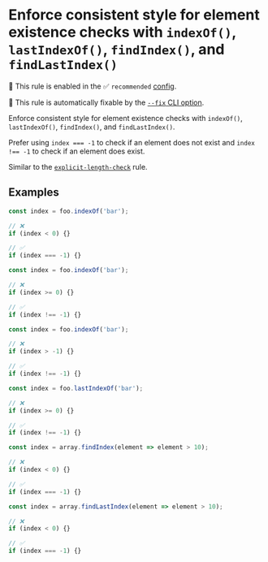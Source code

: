# Enforce consistent style for element existence checks with `indexOf()`, `lastIndexOf()`, `findIndex()`, and `findLastIndex()`

💼 This rule is enabled in the ✅ `recommended` [config](https://github.com/sindresorhus/eslint-plugin-unicorn#preset-configs-eslintconfigjs).

🔧 This rule is automatically fixable by the [`--fix` CLI option](https://eslint.org/docs/latest/user-guide/command-line-interface#--fix).

<!-- end auto-generated rule header -->
<!-- Do not manually modify this header. Run: `npm run fix:eslint-docs` -->

Enforce consistent style for element existence checks with `indexOf()`, `lastIndexOf()`, `findIndex()`, and `findLastIndex()`.

Prefer using `index === -1` to check if an element does not exist and `index !== -1` to check if an element does exist.

Similar to the [`explicit-length-check`](explicit-length-check.md) rule.

## Examples

```js
const index = foo.indexOf('bar');

// ❌
if (index < 0) {}

// ✅
if (index === -1) {}
```

```js
const index = foo.indexOf('bar');

// ❌
if (index >= 0) {}

// ✅
if (index !== -1) {}
```

```js
const index = foo.indexOf('bar');

// ❌
if (index > -1) {}

// ✅
if (index !== -1) {}
```

```js
const index = foo.lastIndexOf('bar');

// ❌
if (index >= 0) {}

// ✅
if (index !== -1) {}
```

```js
const index = array.findIndex(element => element > 10);

// ❌
if (index < 0) {}

// ✅
if (index === -1) {}
```

```js
const index = array.findLastIndex(element => element > 10);

// ❌
if (index < 0) {}

// ✅
if (index === -1) {}
```
